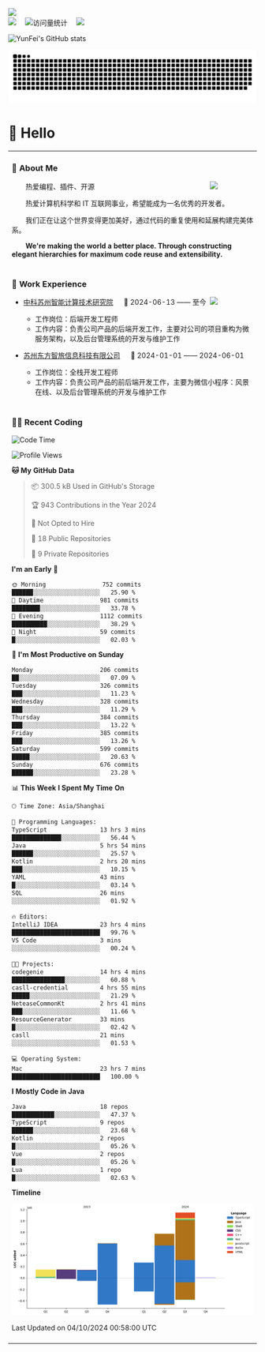   <!-- dynamic typing effect 动态打字效果 -->
  <div>
    <a href="http://yunfei.plus">
      <img src="https://readme-typing-svg.demolab.com?font=Fira+Code&pause=1000&width=435&lines=console.log(%22Hello%2C%20World%22);祝您今天愉快!&center=true&size=27" />
    </a>
  </div>

  <div>
    <a href="http://yunfei.plus/"><img src="https://img.shields.io/badge/Website-博客-8c36db" /></a>&emsp;
    <!-- visitor -->
    <img src="https://komarev.com/ghpvc/?username=yunfeidog&label=Views&color=orange&style=flat" alt="访问量统计" />&emsp;
    <!-- wakatime -->    
    <a href="https://wakatime.com/@yunfeidog"><img src="https://wakatime.com/badge/user/42d0678c-368b-448b-9a77-5d21c5b55352.svg" /></a>
  </div>

![YunFei's GitHub stats](https://github-readme-stats.vercel.app/api?username=yunfeidog)

![snake](./dist/github-contribution-grid-snake.svg)

#  🙋 Hello

<table>


<tr><td>

### 🤺 About Me

<img align="right" width="88" src="https://cdn.jsdelivr.net/gh/yunfeidog/yunfeidog/assets/images/jobs.png" />

<p>&emsp;&emsp;热爱编程、插件、开源</p>
<p>&emsp;&emsp;热爱计算机科学和 IT 互联网事业，希望能成为一名优秀的开发者。</p>
<p>&emsp;&emsp;我们正在让这个世界变得更加美好，通过代码的重复使用和延展构建完美体系。</p>
<p>&emsp;&emsp;<strong>We're making the world a better place. Through constructing elegant hierarchies for maximum code reuse and extensibility.</strong></p>

</td></tr> 

<tr><td>

### 🏢 Work Experience

<img align="right" width="88" src="https://cdn.jsdelivr.net/gh/yunfeidog/yunfeidog/assets/images/yuanze.png" />

- [中科苏州智能计算技术研究院](http://iict.ac.cn/sy) &emsp; 📌 2024-06-13 —— 至今

  - 工作岗位：后端开发工程师
  - 工作内容：负责公司产品的后端开发工作，主要对公司的项目重构为微服务架构，以及后台管理系统的开发与维护工作

- [苏州东方智旅信息科技有限公司](http://www.leyoobao.com/) &emsp; 📌 2024-01-01 —— 2024-06-01

    - 工作岗位：全栈开发工程师
    - 工作内容：负责公司产品的前后端开发工作，主要为微信小程序：风景在线、以及后台管理系统的开发与维护工作


</td></tr>

<tr><td>

### 👩‍💻 Recent Coding
<!--START_SECTION:waka-->
![Code Time](http://img.shields.io/badge/Code%20Time-1%2C822%20hrs%2049%20mins-blue)

![Profile Views](http://img.shields.io/badge/Profile%20Views-3-blue)

**🐱 My GitHub Data** 

> 📦 300.5 kB Used in GitHub's Storage 
 > 
> 🏆 943 Contributions in the Year 2024
 > 
> 🚫 Not Opted to Hire
 > 
> 📜 18 Public Repositories 
 > 
> 🔑 9 Private Repositories 
 > 
**I'm an Early 🐤** 

```text
🌞 Morning                752 commits         ██████░░░░░░░░░░░░░░░░░░░   25.90 % 
🌆 Daytime                981 commits         ████████░░░░░░░░░░░░░░░░░   33.78 % 
🌃 Evening                1112 commits        ██████████░░░░░░░░░░░░░░░   38.29 % 
🌙 Night                  59 commits          █░░░░░░░░░░░░░░░░░░░░░░░░   02.03 % 
```
📅 **I'm Most Productive on Sunday** 

```text
Monday                   206 commits         ██░░░░░░░░░░░░░░░░░░░░░░░   07.09 % 
Tuesday                  326 commits         ███░░░░░░░░░░░░░░░░░░░░░░   11.23 % 
Wednesday                328 commits         ███░░░░░░░░░░░░░░░░░░░░░░   11.29 % 
Thursday                 384 commits         ███░░░░░░░░░░░░░░░░░░░░░░   13.22 % 
Friday                   385 commits         ███░░░░░░░░░░░░░░░░░░░░░░   13.26 % 
Saturday                 599 commits         █████░░░░░░░░░░░░░░░░░░░░   20.63 % 
Sunday                   676 commits         ██████░░░░░░░░░░░░░░░░░░░   23.28 % 
```


📊 **This Week I Spent My Time On** 

```text
🕑︎ Time Zone: Asia/Shanghai

💬 Programming Languages: 
TypeScript               13 hrs 3 mins       ██████████████░░░░░░░░░░░   56.44 % 
Java                     5 hrs 54 mins       ██████░░░░░░░░░░░░░░░░░░░   25.57 % 
Kotlin                   2 hrs 20 mins       ███░░░░░░░░░░░░░░░░░░░░░░   10.15 % 
YAML                     43 mins             █░░░░░░░░░░░░░░░░░░░░░░░░   03.14 % 
SQL                      26 mins             ░░░░░░░░░░░░░░░░░░░░░░░░░   01.92 % 

🔥 Editors: 
IntelliJ IDEA            23 hrs 4 mins       █████████████████████████   99.76 % 
VS Code                  3 mins              ░░░░░░░░░░░░░░░░░░░░░░░░░   00.24 % 

🐱‍💻 Projects: 
codegenie                14 hrs 4 mins       ███████████████░░░░░░░░░░   60.88 % 
casll-credential         4 hrs 55 mins       █████░░░░░░░░░░░░░░░░░░░░   21.29 % 
NeteaseCommonKt          2 hrs 41 mins       ███░░░░░░░░░░░░░░░░░░░░░░   11.66 % 
ResourceGenerator        33 mins             █░░░░░░░░░░░░░░░░░░░░░░░░   02.42 % 
casll                    21 mins             ░░░░░░░░░░░░░░░░░░░░░░░░░   01.53 % 

💻 Operating System: 
Mac                      23 hrs 7 mins       █████████████████████████   100.00 % 
```

**I Mostly Code in Java** 

```text
Java                     18 repos            ████████████░░░░░░░░░░░░░   47.37 % 
TypeScript               9 repos             ██████░░░░░░░░░░░░░░░░░░░   23.68 % 
Kotlin                   2 repos             █░░░░░░░░░░░░░░░░░░░░░░░░   05.26 % 
Vue                      2 repos             █░░░░░░░░░░░░░░░░░░░░░░░░   05.26 % 
Lua                      1 repo              █░░░░░░░░░░░░░░░░░░░░░░░░   02.63 % 
```



**Timeline**

![Lines of Code chart](https://raw.githubusercontent.com/yunfeidog/yunfeidog/main/assets/bar_graph.png)


 Last Updated on 04/10/2024 00:58:00 UTC
<!--END_SECTION:waka-->

</td></tr>




<tr><td>

